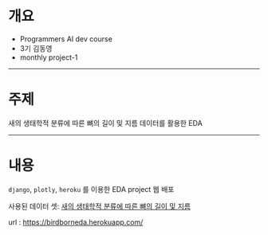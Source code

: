 # 개요

* Programmers AI dev course
* 3기 김동영
* monthly project-1

---

# 주제

새의 생태학적 분류에 따른 뼈의 길이 및 지름 데이터를 활용한 EDA

---

# 내용

`django`, `plotly`, `heroku` 를 이용한 EDA project 웹 배포

사용된 데이터 셋: [새의 생태학적 분류에 따른 뼈의 길이 및 지름](https://www.kaggle.com/zhangjuefei/birds-bones-and-living-habits/)

url : https://birdborneda.herokuapp.com/
